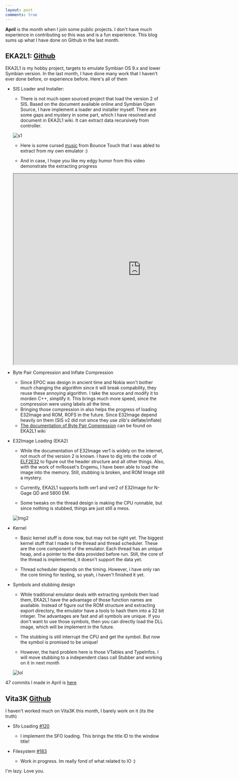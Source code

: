 ```yaml
---
layout: post
comments: true
---
```


**April** is the month when I join some public projects. I don't have much experience in contributing so this was and is a
fun experience. This blog sums up what I have done on Github in the last month.

## EKA2L1: [Github](https://github.com/bentokun/EKA2L1)

EKA2L1 is my hobby project, targets to emulate Symbian OS 9.x and lower Symbian version. In the last month, I have done many
work that I haven't ever done before, or experience before. Here's all of them

- SIS Loader and Installer:

    * There is not much open sourced project that load the version 2 of SIS. Based on the document available online and Symbian Open Source, I have implement a loader and installer myself. There are some gaps and mystery in some part, which I have resolved and document in EKA2L1 wiki. It can extract data recursively from controller.

  ![s1](https://media.discordapp.net/attachments/431430722612363273/438709182649335809/Screenshot_from_2018-04-25_21-29-07.png?width=860&height=484)
  
    * Here is some cursed [music](https://cdn.discordapp.com/attachments/431430722612363273/438730689546813441/2000c4d4_musics.zip) from Bounce Touch
 that I was abled to extract from my own emulator :)
   
    * And in case, I hope you like my edgy humor from this video demonstrate the extracting progress 
    
    <iframe width="800" height="600" src="https://www.youtube.com/embed/6lrB2-X_F40">
    </iframe>
    
- Byte Pair Compression and Inflate Compression
 
    * Since EPOC was design in ancient time and Nokia won't bother much changing the algorithm since it will break compability, they reuse these annoying algorithm. I take the source and modify it to morden C++, simplify it. This brings much more speed, since the compression were using labels all the time.
    * Bringing those compression in also helps the progress of loading E32Image and ROM, ROFS in the future. Since E32Image depend heavily on them (SIS v2 did not since they use zlib's deflate/inflate)
    * [The documentation of Byte Pair Compression](https://github.com/bentokun/EKA2L1/wiki/Byte-Pair-Compression) can be found on EKA2L1 wiki
    
- E32Image Loading (EKA2)

    * While the documentation of E32Image ver1 is widely on the internet, not much of the version 2 is known. I have to dig into the code of [ELF2E32](https://github.com/fedor4ever/elf2e32) to figure out the header structure and all other things. Also, with the work of mrRosset's Engemu, I have been able to load the image into the memory. Still, stubbing is broken, and ROM Image still a mystery.
    
    * Currently, EKA2L1 supports both ver1 and ver2 of E32Image for N-Gage QD and 5800 EM.
    
    * Some tweaks on the thread design is making the CPU runnable, but since nothing is stubbed, things are just still a mess.
    
    ![Img2](https://media.discordapp.net/attachments/431430141319708692/439051654537674754/unknown.png?width=860&height=484)
 
 - Kernel
    
    * Basic kernel stuff is done now, but may not be right yet. The biggest kernel stuff that I made is the thread and thread scheduler. These are the core component of the emulator. Each thread has an unique heap, and a pointer to the data provided before run. Still, the core of the thread is implemented, it doesn't support the data yet.
     
     * Thread scheduler depends on the timing. However, i have only ran the core timing for testing, so yeah, i haven't finished it yet.
 
 - Symbols and stubbing design
     
     * While traditional emulator deals with extracting symbols then load them, EKA2L1 have the advantage of those function names are available. Instead of figure out the ROM structure and extracting export directory, the emulator have a tools to hash them into a 32 bit integer. The advantages are fast and all symbols are unique. If you don't want to use those symbols, then you can directly load the DLL image, which will be implement in the future.
     
     * The stubbing is still interrupt the CPU and get the symbol. But now the symbol is promised to be unique!
     
     * However, the hard problem here is those VTables and TypeInfos. I will move stubbing to a independent class call Stubber and working on it in next month
 
     ![lol](https://media.discordapp.net/attachments/431430141319708692/440343687575109632/unknown.png?width=860&height=484)
     
47 commits I made in April is [here](https://github.com/bentokun/EKA2L1/graphs/contributors?from=2018-04-01&to=2018-04-30&type=c)

## Vita3K [Github](https://github.com/Vita3K/Vita3K/)

I haven't worked much on Vita3K this month, I barely work on it (its the truth)

- Sfo Loading [#120](https://github.com/Vita3K/Vita3K/pull/120)
    * I implement the SFO loading. This brings the title ID to the window title!
    
- Filesystem [#183](https://github.com/Vita3K/Vita3K/pull/183)
    * Work in progress. Im really fond of what related to IO :)
    
 I'm lazy. Love you.
